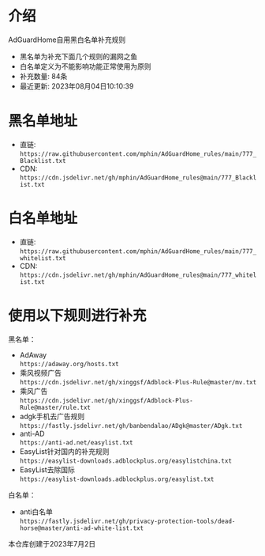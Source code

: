 # 介绍
AdGuardHome自用黑白名单补充规则  
* 黑名单为补充下面几个规则的漏网之鱼
* 白名单定义为不能影响功能正常使用为原则
* 补充数量: 84条
* 最近更新: 2023年08月04日10:10:39
# 黑名单地址
* 直链:  
`https://raw.githubusercontent.com/mphin/AdGuardHome_rules/main/777_Blacklist.txt`  
* CDN:  
`https://cdn.jsdelivr.net/gh/mphin/AdGuardHome_rules@main/777_Blacklist.txt`  
# 白名单地址 
* 直链:  
`https://raw.githubusercontent.com/mphin/AdGuardHome_rules/main/777_whitelist.txt`  
* CDN:  
`https://cdn.jsdelivr.net/gh/mphin/AdGuardHome_rules@main/777_whitelist.txt`  

# 使用以下规则进行补充  
黑名单：   
* AdAway  
`https://adaway.org/hosts.txt`  
* 乘风视频广告  
`https://cdn.jsdelivr.net/gh/xinggsf/Adblock-Plus-Rule@master/mv.txt`
* 乘风广告  
`https://cdn.jsdelivr.net/gh/xinggsf/Adblock-Plus-Rule@master/rule.txt`  
* adgk手机去广告规则  
`https://fastly.jsdelivr.net/gh/banbendalao/ADgk@master/ADgk.txt`  
* anti-AD  
`https://anti-ad.net/easylist.txt`  
* EasyList针对国内的补充规则  
`https://easylist-downloads.adblockplus.org/easylistchina.txt`  
* EasyList去除国际  
`https://easylist-downloads.adblockplus.org/easylist.txt`  

白名单：  
* anti白名单  
`https://fastly.jsdelivr.net/gh/privacy-protection-tools/dead-horse@master/anti-ad-white-list.txt`  


        
本仓库创建于2023年7月2日
